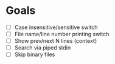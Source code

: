 # Goals

- [ ] Case insensitive/sensitive switch
- [ ] File name/line number printing switch
- [ ] Show prev/next N lines (context)
- [ ] Search via piped stdin
- [ ] Skip binary files